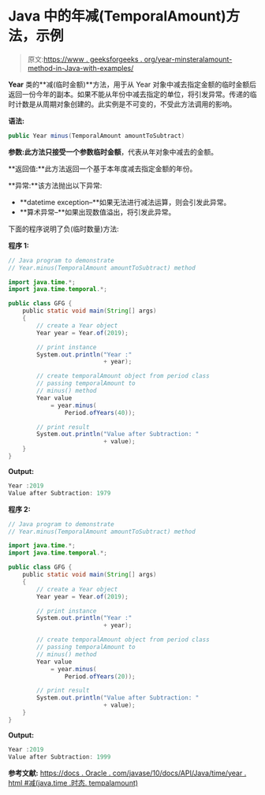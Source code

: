 # Java 中的年减(TemporalAmount)方法，示例

> 原文:[https://www . geeksforgeeks . org/year-minsteralamount-method-in-Java-with-examples/](https://www.geeksforgeeks.org/year-minustemporalamount-method-in-java-with-examples/)

**Year** 类的**减(临时金额)**方法，用于从 Year 对象中减去指定金额的临时金额后返回一份今年的副本。如果不能从年份中减去指定的单位，将引发异常。传递的临时计数是从周期对象创建的。此实例是不可变的，不受此方法调用的影响。

**语法:**

```java
public Year minus(TemporalAmount amountToSubtract)

```

**参数:**此方法只接受一个参数**临时金额**，代表从年对象中减去的金额。

**返回值:**此方法返回一个基于本年度减去指定金额的年份。

**异常:**该方法抛出以下异常:

*   **datetime exception–**如果无法进行减法运算，则会引发此异常。
*   **算术异常–**如果出现数值溢出，将引发此异常。

下面的程序说明了负(临时数量)方法:

**程序 1:**

```java
// Java program to demonstrate
// Year.minus(TemporalAmount amountToSubtract) method

import java.time.*;
import java.time.temporal.*;

public class GFG {
    public static void main(String[] args)
    {
        // create a Year object
        Year year = Year.of(2019);

        // print instance
        System.out.println("Year :"
                           + year);

        // create temporalAmount object from period class
        // passing temporalAmount to
        // minus() method
        Year value
            = year.minus(
                Period.ofYears(40));

        // print result
        System.out.println("Value after Subtraction: "
                           + value);
    }
}
```

**Output:**

```java
Year :2019
Value after Subtraction: 1979

```

**程序 2:**

```java
// Java program to demonstrate
// Year.minus(TemporalAmount amountToSubtract) method

import java.time.*;
import java.time.temporal.*;

public class GFG {
    public static void main(String[] args)
    {
        // create a Year object
        Year year = Year.of(2019);

        // print instance
        System.out.println("Year :"
                           + year);

        // create temporalAmount object from period class
        // passing temporalAmount to
        // minus() method
        Year value
            = year.minus(
                Period.ofYears(20));

        // print result
        System.out.println("Value after Subtraction: "
                           + value);
    }
}
```

**Output:**

```java
Year :2019
Value after Subtraction: 1999

```

**参考文献:**
[https://docs . Oracle . com/javase/10/docs/API/Java/time/year . html #减(java.time .时态. tempalamount)](https://docs.oracle.com/javase/10/docs/api/java/time/Year.html#minus(java.time.temporal.TemporalAmount))